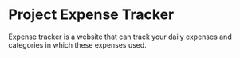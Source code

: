 # Project Expense Tracker
Expense tracker is a website that can track your daily expenses and categories in which these expenses used.
